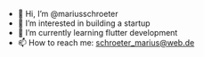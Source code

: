 - 👋 Hi, I’m @mariusschroeter
- 👀 I’m interested in building a startup
- 🌱 I’m currently learning flutter development
- 📫 How to reach me: schroeter_marius@web.de

<!---
mariusschroeter/mariusschroeter is a ✨ special ✨ repository because its `README.md` (this file) appears on your GitHub profile.
You can click the Preview link to take a look at your changes.
--->
